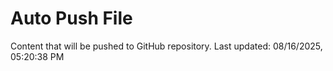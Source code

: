 # Auto Push File

Content that will be pushed to GitHub repository.
Last updated: 08/16/2025, 05:20:38 PM